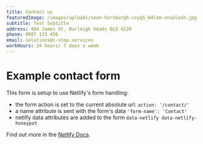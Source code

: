 ```yaml
---
title: Contact us
featuredImage: /images/uploads/sean-horsburgh-cxyq5_64lam-unsplash.jpg
subtitle: Test Subtitle
address: 404 James St, Burleigh Heads QLD 4220
phone: 0987 123 456
email: solutions@c-stop.services
workHours: 24 hours/ 7 days a week
---
```


# Example contact form

This form is setup to use Netlify's form handling:

* the form action is set to the current absolute url: `action: '/contact/'`
* a name attribute is sent with the form's data `'form-name': 'Contact'`
* netlify data attributes are added to the form `data-netlify data-netlify-honeypot`

Find out more in the [Netlify Docs](https://www.netlify.com/docs/form-handling/).
